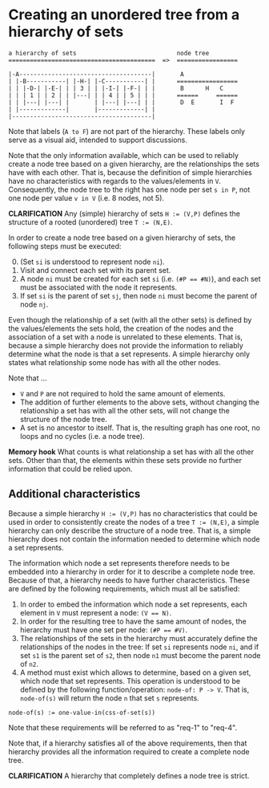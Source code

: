 
<!-- ======================================================================= -->
# Creating an unordered tree from a hierarchy of sets

```
a hierarchy of sets                            node tree
=========================================  =>  =================

|-A-------------------------------------|       A
| |-B-----------| |-H-| |-C-----------| |      =================
| | |-D-| |-E-| | | 3 | | |-I-| |-F-| | |       B      H   C
| | | 1 | | 2 | | |---| | | 4 | | 5 | | |      ======     ======
| | |---| |---| |       | |---| |---| | |       D  E       I  F
| |-------------|       |-------------| |
|---------------------------------------|
```

Note that labels (`A to F`) are not part of the hierarchy.
These labels only serve as a visual aid, intended to support discussions.

Note that the only information available, which can be used to reliably create
a node tree based on a given hierarchy, are the relationships the sets have
with each other. That is, because the definition of simple hierarchies have no
characteristics with regards to the values/elements in `V`. Consequently, the
node tree to the right has one node per set `s in P`, not one node per value
`v in V` (i.e. 8 nodes, not 5).

**CLARIFICATION**
Any (simple) hierarchy of sets `H := (V,P)` defines
the structure of a rooted (unordered) tree `T := (N,E)`.

In order to create a node tree based on a given hierarchy of sets,
the following steps must be executed:

0. (Set `si` is understood to represent node `ni`).
1. Visit and connect each set with its parent set.
2. A node `ni` must be created for each set `si` (i.e. `(#P == #N)`),
   and each set must be associated with the node it represents.
3. If set `si` is the parent of set `sj`,
   then node `ni` must become the parent of node `nj`.

Even though the relationship of a set (with all the other sets) is defined by
the values/elements the sets hold, the creation of the nodes and the association
of a set with a node is unrelated to these elements. That is, because a simple
hierarchy does not provide the information to reliably determine what the node
is that a set represents. A simple hierarchy only states what relationship some
node has with all the other nodes.

Note that ...

* `V` and `P` are not required to hold the same amount of elements.
* The addition of further elements to the above sets, without changing
  the relationship a set has with all the other sets, will not change
  the structure of the node tree.
* A set is no ancestor to itself. That is, the resulting graph has one
  root, no loops and no cycles (i.e. a node tree).

**Memory hook**
What counts is what relationship a set has with all the other sets. Other than
that, the elements within these sets provide no further information that could
be relied upon.

<!-- ======================================================================= -->
## Additional characteristics

Because a simple hierarchy `H := (V,P)` has no characteristics that could
be used in order to consistently create the nodes of a tree `T := (N,E)`, a
simple hierarchy can only describe the structure of a node tree. That is, a
simple hierarchy does not contain the information needed to determine which
node a set represents.

The information which node a set represents therefore needs to be embedded into
a hierarchy in order for it to describe a complete node tree. Because of that,
a hierarchy needs to have further characteristics. These are defined by the
following requirements, which must all be satisfied:

1. In order to embed the information which node a set represents,
   each element in `V` must represent a node: `(V == N)`.
2. In order for the resulting tree to have the same amount of nodes,
   the hierarchy must have one set per node: `(#P == #V)`.
3. The relationships of the sets in the hierarchy must accurately define the
   relationships of the nodes in the tree: If set `si` represents node `ni`,
   and if set `s1` is the parent set of `s2`, then node `n1` must become the
   parent node of `n2`.
4. A method must exist which allows to determine, based on a given set, which
   node that set represents. This operation is understood to be defined by the
   following function/operation: `node-of: P -> V`. That is, `node-of(s)` will
   return the node `n` that set `s` represents.

`node-of(s) := one-value-in(css-of-set(s))`

Note that these requirements will be referred to as "req-1" to "req-4".

Note that, if a hierarchy satisfies all of the above requirements, then that
hierarchy provides all the information required to create a complete node tree.

**CLARIFICATION**
A hierarchy that completely defines a node tree is strict.

